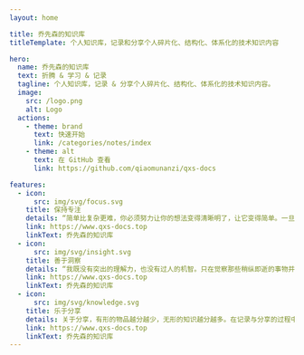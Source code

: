 ```yaml
---
layout: home

title: 乔先森的知识库
titleTemplate: 个人知识库，记录和分享个人碎片化、结构化、体系化的技术知识内容

hero:
  name: 乔先森的知识库
  text: 折腾 & 学习 & 记录
  tagline: 个人知识库，记录 & 分享个人碎片化、结构化、体系化的技术知识内容。
  image:
    src: /logo.png
    alt: Logo
  actions:
    - theme: brand
      text: 快速开始
      link: /categories/notes/index
    - theme: alt
      text: 在 GitHub 查看
      link: https://github.com/qiaomunanzi/qxs-docs

features:
  - icon:
      src: img/svg/focus.svg
    title: 保持专注
    details: “简单比复杂更难，你必须努力让你的想法变得清晰明了，让它变得简单。一旦你做到了简单，你就能搬动大山。” -- 乔布斯
    link: https://www.qxs-docs.top
    linkText: 乔先森的知识库
  - icon:
      src: img/svg/insight.svg
    title: 善于洞察
    details: “我既没有突出的理解力，也没有过人的机智。只在觉察那些稍纵即逝的事物并对其进行精细观察的能力上，我可能在普通人之上。” -- 达尔文
    link: https://www.qxs-docs.top
    linkText: 乔先森的知识库
  - icon:
      src: img/svg/knowledge.svg
    title: 乐于分享
    details: 关于分享，有形的物品越分越少，无形的知识越分越多。在记录与分享的过程中, 梳理所学, 交流所得, 必有所获。
    link: https://www.qxs-docs.top
    linkText: 乔先森的知识库
---
```

